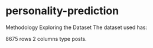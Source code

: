 # personality-prediction
Methodology
Exploring the Dataset
The dataset used has:

8675 rows
2 columns
type
posts.
